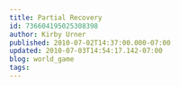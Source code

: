 ```yaml
---
title: Partial Recovery
id: 736604195025308398
author: Kirby Urner
published: 2010-07-02T14:37:00.000-07:00
updated: 2010-07-03T14:54:17.142-07:00
blog: world_game
tags: 
---
```


